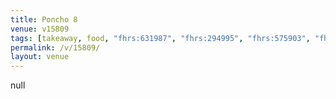 ```yaml
---
title: Poncho 8
venue: v15809
tags: [takeaway, food, "fhrs:631987", "fhrs:294995", "fhrs:575903", "fhrs:482069"]
permalink: /v/15809/
layout: venue
---
```

null
